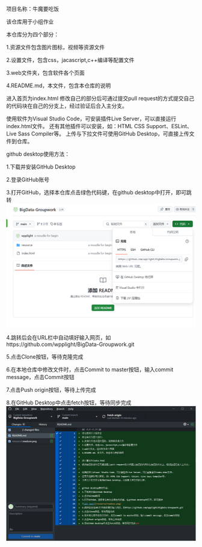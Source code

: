 项目名称：牛魔要吃饭

该仓库用于小组作业

本仓库分为四个部分：

1.资源文件包含图片图标，视频等资源文件

2.设置文件，包含css，jacascript,c++编译等配置文件

3.web文件夹，包含软件各个页面

4.README.md，本文件，包含本仓库的说明

进入首页为index.html
修改自己的部分后可通过提交pull request的方式提交自己的代码块在自己的分支上，经过验证后合入主分支。

使用软件为Visual Studio Code，可安装插件Live Server，可以直接运行index.html文件。
还有其他插件可以安装，如：HTML CSS Support、ESLint、Live Sass Compiler等。
上传与下拉文件可使用GitHub Desktop，可直接上传文件到仓库。

github desktop使用方法：

1.下载并安装GitHub Desktop

2.登录GitHub账号

3.打开GitHub，选择本仓库点击绿色代码键，在github desktop中打开，即可跳转
![alt text](resource/readuse.png)

4.跳转后会在URL栏中自动填好输入网页，如https://github.com/wpplight/BigData-Groupwork.git

5.点击Clone按钮，等待克隆完成

6.在本地仓库中修改文件时，点击Commit to master按钮，输入commit message，点击Commit按钮

7.点击Push origin按钮，等待上传完成

8.在GitHub Desktop中点击fetch按钮，等待同步完成
![alt text](resource/read2.png)
